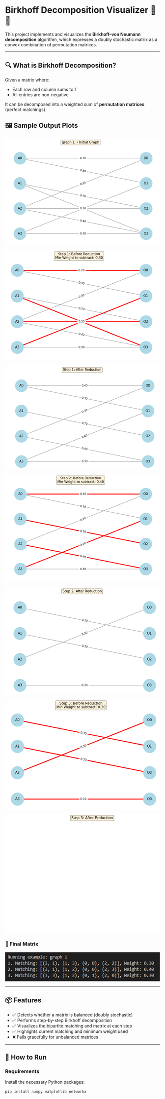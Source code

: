 # Birkhoff Decomposition Visualizer 🧮🎨

This project implements and visualizes the **Birkhoff–von Neumann decomposition** algorithm, which expresses a doubly stochastic matrix as a convex combination of permutation matrices.

---

## 🔍 What is Birkhoff Decomposition?

Given a matrix where:
- Each row and column sums to 1
- All entries are non-negative

It can be decomposed into a weighted sum of **permutation matrices** (perfect matchings).
## 🖼️ Sample Output Plots


![](img/Screenshot%202025-05-22%20224158.png)

![](img/Screenshot%202025-05-22%20224205.png)

![](img/Screenshot%202025-05-22%20224213.png)



![](img/Screenshot%202025-05-22%20224221.png)

![](img/Screenshot%202025-05-22%20224229.png)

![](img/Screenshot%202025-05-22%20224236.png)

![](img/Screenshot%202025-05-22%20224242.png)


### 🔸 Final Matrix

![Final Matrix](img/Screenshot%202025-05-22%20224333.png)

---

## 📦 Features

- ✅ Detects whether a matrix is balanced (doubly stochastic)
- ✅ Performs step-by-step Birkhoff decomposition
- ✅ Visualizes the bipartite matching and matrix at each step
- ✅ Highlights current matching and minimum weight used
- ❌ Fails gracefully for unbalanced matrices

---

## 🚀 How to Run

### Requirements

Install the necessary Python packages:

```bash
pip install numpy matplotlib networkx

